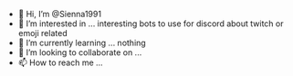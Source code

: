 - 👋 Hi, I’m @Sienna1991
- 👀 I’m interested in ... interesting bots to use for discord about twitch or emoji related
- 🌱 I’m currently learning ... nothing 
- 💞️ I’m looking to collaborate on ...
- 📫 How to reach me ...

<!---
Sienna1991/Sienna1991 is a ✨ special ✨ repository because its `README.md` (this file) appears on your GitHub profile.
You can click the Preview link to take a look at your changes.
--->
